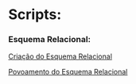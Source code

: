 # Scripts:

### Esquema Relacional:

[Criação do Esquema Relacional](/tarefas/t01/tarefa01-create.sql)

[Povoamento do Esquema Relacional](/tarefas/t01/tarefa01-inserts.sql)

